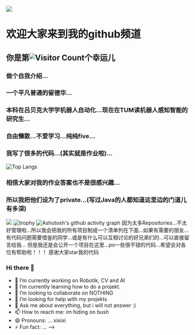 ![](url)
# 欢迎大家来到我的github频道  
## 你是第![Visitor Count](https://profile-counter.glitch.me/Euzil/count.svg)个幸运儿    
### 做个自我介绍...   
### 一个平凡普通的留德华...  
### 本科在吕贝克大学学机器人自动化...现在在TUM读机器人感知智能的研究生...   
### 自由懒散...不爱学习...纯纯five...  
### 我写了很多的代码...(其实就是作业啦)...  
![Top Langs](https://github-readme-stats.vercel.app/api/top-langs/?username=Euzil&layout=compact&theme=tokyonight)  
### 相信大家对我的作业答案也不是很感兴趣...  
### 所以我把他们设为了private...(写过Java的人都知道这里边的门道儿有多深)  
![](https://github-readme-activity-graph.cyclic.app/graph?username=Euzil&theme=dracula)
![trophy](https://github-profile-trophy.vercel.app/?username=Euzil)
![Ashutosh's github activity graph](https://github-readme-activity-graph.vercel.app/graph?username=Euzil)
因为太多Repositories...不太好管理啦...所以我会把我的所有项目制成一个清单列在下面...如果有需要的朋友...有代码问题需要借鉴的同学...或是有什么可以互相讨论的好兄弟们的...可以直接留言给我...
但是我还是会公开一个项目在这里...po一些很不错的代码...希望会对各位有帮助啦！！！
感谢大家star我的代码
### Hi there 👋


- 🔭 I’m currently working on Robotik, CV and AI
- 🌱 I’m currently learning how to do a projekt.
- 👯 I’m looking to collaborate on NOTHING
- 🤔 I’m looking for help with my projekts
- 💬 Ask me about everything, but i will not answer :)
- 📫 How to reach me: im hiding on bush
- 😄 Pronouns: ... xixixi 
- ⚡ Fun fact: ...
-->
